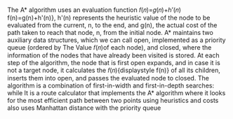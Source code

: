 The A* algorithm uses an evaluation function 
𝑓(𝑛)=𝑔(𝑛)+ℎ′(𝑛) f(n)=g(n)+h'(n)},   h'(n) represents the heuristic value of the node to be evaluated from the current, n, to the end, and g(n), 
the actual cost of the path taken to reach that node, n, from the initial node. A* maintains two auxiliary data structures, which we can call open, implemented as a priority queue 
(ordered by The Value 𝑓(𝑛)of each node), and closed, where the information of the nodes that have already been visited is stored.
At each step of the algorithm, the node that is first open expands, and in case it is not a target node, it calculates the 𝑓(𝑛){displaystyle f(n)} of all its children, inserts them into open,
and passes the evaluated node to closed.
The algorithm is a combination of first-in-width and first-in-depth searches: while It is a route calculator that implements the A* algorithm where it looks for the most efficient
path between two points using heuristics and costs also uses Manhattan distance with the priority queue
